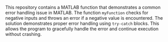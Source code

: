 This repository contains a MATLAB function that demonstrates a common error handling issue in MATLAB.  The function `myFunction` checks for negative inputs and throws an error if a negative value is encountered.  The solution demonstrates proper error handling using `try-catch` blocks.  This allows the program to gracefully handle the error and continue execution without crashing.